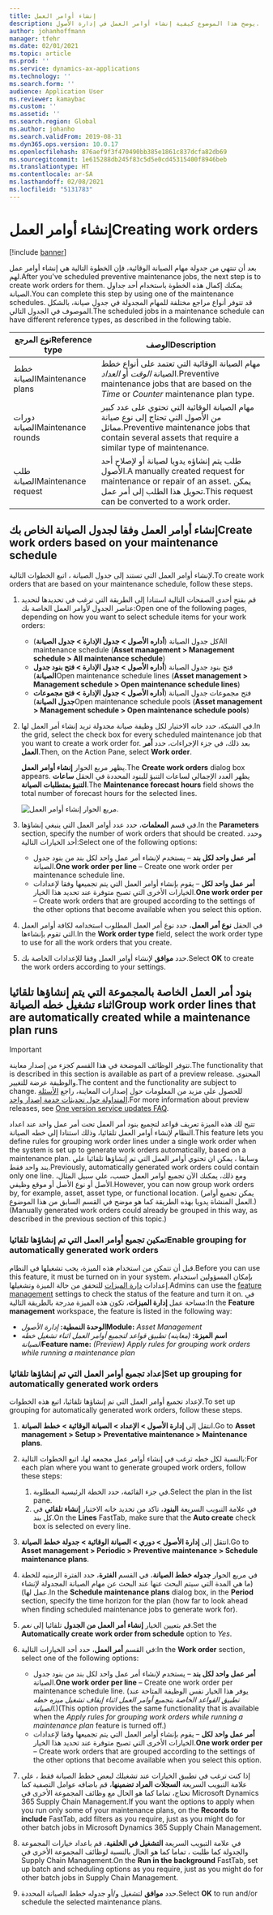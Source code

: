 ```yaml
---
title: إنشاء أوامر العمل
description: يوضح هذا الموضوع كيفية إنشاء أوامر العمل في إدارة الأصول.
author: johanhoffmann
manager: tfehr
ms.date: 02/01/2021
ms.topic: article
ms.prod: ''
ms.service: dynamics-ax-applications
ms.technology: ''
ms.search.form: ''
audience: Application User
ms.reviewer: kamaybac
ms.custom: ''
ms.assetid: ''
ms.search.region: Global
ms.author: johanho
ms.search.validFrom: 2019-08-31
ms.dyn365.ops.version: 10.0.17
ms.openlocfilehash: 876aef9f3f470490bb385e1861c837dcfa82db69
ms.sourcegitcommit: 1e615288db245f83c5d5e0cd45315400f8946beb
ms.translationtype: HT
ms.contentlocale: ar-SA
ms.lasthandoff: 02/08/2021
ms.locfileid: "5131783"
---
```

# <a name="creating-work-orders"></a><span data-ttu-id="73c40-103">إنشاء أوامر العمل</span><span class="sxs-lookup"><span data-stu-id="73c40-103">Creating work orders</span></span>

[!include [banner](../../includes/banner.md)]

<span data-ttu-id="73c40-104">بعد أن تنتهي من جدولة مهام الصيانة الوقائية، فإن الخطوة التالية هي إنشاء أوامر عمل لهم.</span><span class="sxs-lookup"><span data-stu-id="73c40-104">After you've scheduled preventive maintenance jobs, the next step is to create work orders for them.</span></span> <span data-ttu-id="73c40-105">يمكنك إكمال هذه الخطوة باستخدام أحد جداول الصيانة.</span><span class="sxs-lookup"><span data-stu-id="73c40-105">You can complete this step by using one of the maintenance schedules.</span></span> <span data-ttu-id="73c40-106">قد تتوفر أنواع مراجع مختلفة للمهام المجدولة في جدول صيانة، بالشكل الموصوف في الجدول التالي.</span><span class="sxs-lookup"><span data-stu-id="73c40-106">The scheduled jobs in a maintenance schedule can have different reference types, as described in the following table.</span></span>

| <span data-ttu-id="73c40-107">نوع المرجع</span><span class="sxs-lookup"><span data-stu-id="73c40-107">Reference type</span></span> | <span data-ttu-id="73c40-108">الوصف</span><span class="sxs-lookup"><span data-stu-id="73c40-108">Description</span></span> |
|---|---|
| <span data-ttu-id="73c40-109">خطط الصيانة</span><span class="sxs-lookup"><span data-stu-id="73c40-109">Maintenance plans</span></span> | <span data-ttu-id="73c40-110">مهام الصيانة الوقائية التي تعتمد على أنواع خطط الصيانة *الوقت* أو *العداد*.</span><span class="sxs-lookup"><span data-stu-id="73c40-110">Preventive maintenance jobs that are based on the *Time* or *Counter* maintenance plan type.</span></span> |
| <span data-ttu-id="73c40-111">دورات الصيانة</span><span class="sxs-lookup"><span data-stu-id="73c40-111">Maintenance rounds</span></span> | <span data-ttu-id="73c40-112">مهام الصيانة الوقائية التي تحتوي على عدد كبير من الأصول التي تحتاج إلى نوع صيانة مماثل.</span><span class="sxs-lookup"><span data-stu-id="73c40-112">Preventive maintenance jobs that contain several assets that require a similar type of maintenance.</span></span> |
| <span data-ttu-id="73c40-113">طلب الصيانة</span><span class="sxs-lookup"><span data-stu-id="73c40-113">Maintenance request</span></span> | <span data-ttu-id="73c40-114">طلب يتم إنشاؤه يدويا لصيانة أو لإصلاح أحد الأصول.</span><span class="sxs-lookup"><span data-stu-id="73c40-114">A manually created request for maintenance or repair of an asset.</span></span> <span data-ttu-id="73c40-115">يمكن تحويل هذا الطلب إلى أمر عمل.</span><span class="sxs-lookup"><span data-stu-id="73c40-115">This request can be converted to a work order.</span></span> |

## <a name="create-work-orders-based-on-your-maintenance-schedule"></a><span data-ttu-id="73c40-116">إنشاء أوامر العمل وفقا لجدول الصيانة الخاص بك</span><span class="sxs-lookup"><span data-stu-id="73c40-116">Create work orders based on your maintenance schedule</span></span>

<span data-ttu-id="73c40-117">لإنشاء أوامر العمل التي تستند إلى جدول الصيانة ، اتبع الخطوات التالية.</span><span class="sxs-lookup"><span data-stu-id="73c40-117">To create work orders that are based on your maintenance schedule, follow these steps.</span></span>

1. <span data-ttu-id="73c40-118">قم بفتح أحدي الصفحات التالية استنادا إلى الطريقة التي ترغب في تحديدها لتحديد عناصر الجدول لأوامر العمل الخاصة بك:</span><span class="sxs-lookup"><span data-stu-id="73c40-118">Open one of the following pages, depending on how you want to select schedule items for your work orders:</span></span>

    - <span data-ttu-id="73c40-119">كل جدول الصيانة (**أداره الأصول \> جدول الإدارة \> جدول الصيانة**)</span><span class="sxs-lookup"><span data-stu-id="73c40-119">All maintenance schedule (**Asset management \> Management schedule \> All maintenance schedule**)</span></span>
    - <span data-ttu-id="73c40-120">فتح بنود جدول الصيانة (**أداره الأصول \> جدول الإدارة \> فتح بنود جدول الصيانة**)</span><span class="sxs-lookup"><span data-stu-id="73c40-120">Open maintenance schedule lines (**Asset management \> Management schedule \> Open maintenance schedule lines**)</span></span>
    - <span data-ttu-id="73c40-121">فتح مجموعات جدول الصيانة (**أداره الأصول \> جدول الإدارة \> فتح مجموعات جدول الصيانة**)</span><span class="sxs-lookup"><span data-stu-id="73c40-121">Open maintenance schedule pools (**Asset management \> Management schedule \> Open maintenance schedule pools**)</span></span>

1. <span data-ttu-id="73c40-122">في الشبكة، حدد خانه الاختيار لكل وظيفة صيانة مجدولة تريد إنشاء أمر العمل لها.</span><span class="sxs-lookup"><span data-stu-id="73c40-122">In the grid, select the check box for every scheduled maintenance job that you want to create a work order for.</span></span> <span data-ttu-id="73c40-123">بعد ذلك، في جزء الإجراءات، حدد **أمر العمل**.</span><span class="sxs-lookup"><span data-stu-id="73c40-123">Then, on the Action Pane, select **Work order**.</span></span>

    <span data-ttu-id="73c40-124">يظهر مربع الحوار **إنشاء أوامر العمل**.</span><span class="sxs-lookup"><span data-stu-id="73c40-124">The **Create work orders** dialog box appears.</span></span> <span data-ttu-id="73c40-125">يظهر العدد الإجمالي لساعات التنبؤ للبنود المحددة في الحقل **ساعات التنبؤ بمتطلبات الصيانة**.</span><span class="sxs-lookup"><span data-stu-id="73c40-125">The **Maintenance forecast hours** field shows the total number of forecast hours for the selected lines.</span></span>

    ![مربع الحوار إنشاء أوامر العمل.](media/18-preventive-maintenance.png)

1. <span data-ttu-id="73c40-127">في قسم **المعلمات**، حدد عدد أوامر العمل التي ينبغي إنشاؤها.</span><span class="sxs-lookup"><span data-stu-id="73c40-127">In the **Parameters** section, specify the number of work orders that should be created.</span></span> <span data-ttu-id="73c40-128">وحدد أحد الخيارات التالية:</span><span class="sxs-lookup"><span data-stu-id="73c40-128">Select one of the following options:</span></span>

    - <span data-ttu-id="73c40-129">**أمر عمل واحد لكل بند** – يستخدم لإنشاء أمر عمل واحد لكل بند من بنود جدول الصيانة.</span><span class="sxs-lookup"><span data-stu-id="73c40-129">**One work order per line** – Create one work order per maintenance schedule line.</span></span>
    - <span data-ttu-id="73c40-130">**أمر عمل واحد لكل** – يقوم بإنشاء أوامر العمل التي يتم تجميعها وفقا لإعدادات الخيارات الأخرى التي تصبح متوفرة عند تحديد هذا الخيار.</span><span class="sxs-lookup"><span data-stu-id="73c40-130">**One work order per** – Create work orders that are grouped according to the settings of the other options that become available when you select this option.</span></span>

1. <span data-ttu-id="73c40-131">في الحقل **نوع أمر العمل**، حدد نوع أمر العمل المطلوب استخدامه لكافة أوامر العمل التي تقوم بإنشاءها.</span><span class="sxs-lookup"><span data-stu-id="73c40-131">In the **Work order type** field, select the work order type to use for all the work orders that you create.</span></span>
1. <span data-ttu-id="73c40-132">حدد **موافق** لإنشاء أوامر العمل وفقا للإعدادات الخاصة بك.</span><span class="sxs-lookup"><span data-stu-id="73c40-132">Select **OK** to create the work orders according to your settings.</span></span>

## <a name="group-work-order-lines-that-are-automatically-created-while-a-maintenance-plan-runs"></a><span data-ttu-id="73c40-133">بنود أمر العمل الخاصة بالمجموعة التي يتم إنشاؤها تلقائيا اثناء تشغيل خطه الصيانة</span><span class="sxs-lookup"><span data-stu-id="73c40-133">Group work order lines that are automatically created while a maintenance plan runs</span></span>

> [!IMPORTANT]
> <span data-ttu-id="73c40-134">تتوفر الوظائف الموضحة في هذا القسم كجزء من إصدار معاينة.</span><span class="sxs-lookup"><span data-stu-id="73c40-134">The functionality that is described in this section is available as part of a preview release.</span></span> <span data-ttu-id="73c40-135">المحتوى والوظيفة عرضة للتغيير.</span><span class="sxs-lookup"><span data-stu-id="73c40-135">The content and the functionality are subject to change.</span></span> <span data-ttu-id="73c40-136">للحصول على مزيد من المعلومات حول إصدارات المعاينة، راجع [الأسئلة المتداولة حول تحديثات خدمة إصدار واحد](https://docs.microsoft.com/dynamics365/unified-operations/fin-and-ops/get-started/one-version).</span><span class="sxs-lookup"><span data-stu-id="73c40-136">For more information about preview releases, see [One version service updates FAQ](https://docs.microsoft.com/dynamics365/unified-operations/fin-and-ops/get-started/one-version).</span></span>

<span data-ttu-id="73c40-137">تتيح لك هذه الميزة تعريف قواعد لتجميع بنود أمر العمل تحت أمر عمل واحد عند اعداد النظام لإنشاء أوامر العمل تلقائيا، وذلك استنادا إلى خطه الصيانة.</span><span class="sxs-lookup"><span data-stu-id="73c40-137">This feature lets you define rules for grouping work order lines under a single work order when the system is set up to generate work orders automatically, based on a maintenance plan.</span></span> <span data-ttu-id="73c40-138">وسابقا ، يمكن ان تحتوي أوامر العمل التي تم إنشاؤها تلقائيا علي بند واحد فقط.</span><span class="sxs-lookup"><span data-stu-id="73c40-138">Previously, automatically generated work orders could contain only one line.</span></span> <span data-ttu-id="73c40-139">ومع ذلك، يمكنك الآن تجميع أوامر العمل حسب، علي سبيل المثال، الأصل أو نوع الأصل أو موقع وظيفي.</span><span class="sxs-lookup"><span data-stu-id="73c40-139">However, you can now group work orders by, for example, asset, asset type, or functional location.</span></span> <span data-ttu-id="73c40-140">(يمكن تجميع أوامر العمل المنشاة يدويا بهذه الطريقة كما هو موضح في القسم السابق من هذا الموضوع.)</span><span class="sxs-lookup"><span data-stu-id="73c40-140">(Manually generated work orders could already be grouped in this way, as described in the previous section of this topic.)</span></span>

### <a name="enable-grouping-for-automatically-generated-work-orders"></a><span data-ttu-id="73c40-141">تمكين تجميع أوامر العمل التي تم إنشاؤها تلقائيا</span><span class="sxs-lookup"><span data-stu-id="73c40-141">Enable grouping for automatically generated work orders</span></span>

<span data-ttu-id="73c40-142">قبل أن تتمكن من استخدام هذه الميزة، يجب تشغيلها في النظام.</span><span class="sxs-lookup"><span data-stu-id="73c40-142">Before you can use this feature, it must be turned on in your system.</span></span> <span data-ttu-id="73c40-143">بإمكان المسؤولين استخدام إعدادات [دارة الميزات](../../../fin-ops-core/fin-ops/get-started/feature-management/feature-management-overview.md) للتحقق من حالة الميزة وتشغيلها.</span><span class="sxs-lookup"><span data-stu-id="73c40-143">Admins can use the [feature management](../../../fin-ops-core/fin-ops/get-started/feature-management/feature-management-overview.md) settings to check the status of the feature and turn it on.</span></span> <span data-ttu-id="73c40-144">في مساحة عمل **إدارة الميزات**، تكون هذه الميزة مدرجة بالطريقة التالية:</span><span class="sxs-lookup"><span data-stu-id="73c40-144">In the **Feature management** workspace, the feature is listed in the following way:</span></span>

- <span data-ttu-id="73c40-145">**الوحدة النمطية:** *إدارة الأصول‎*</span><span class="sxs-lookup"><span data-stu-id="73c40-145">**Module:** *Asset Management*</span></span>
- <span data-ttu-id="73c40-146">**اسم الميزة:** *(معاينه) تطبيق قواعد لتجميع أوامر العمل اثناء تشغيل خطه الصيانة*</span><span class="sxs-lookup"><span data-stu-id="73c40-146">**Feature name:** *(Preview) Apply rules for grouping work orders while running a maintenance plan*</span></span>

### <a name="set-up-grouping-for-automatically-generated-work-orders"></a><span data-ttu-id="73c40-147">إعداد تجميع أوامر العمل التي تم إنشاؤها تلقائيا</span><span class="sxs-lookup"><span data-stu-id="73c40-147">Set up grouping for automatically generated work orders</span></span>

<span data-ttu-id="73c40-148">لإعداد تجميع أوامر العمل التي تم إنشاؤها تلقائيا، اتبع هذه الخطوات.</span><span class="sxs-lookup"><span data-stu-id="73c40-148">To set up grouping for automatically generated work orders, follow these steps.</span></span>

1. <span data-ttu-id="73c40-149">انتقل إلى **إدارة الأصول \> الإعداد \> الصيانة الوقائية \> خطط الصيانة**.</span><span class="sxs-lookup"><span data-stu-id="73c40-149">Go to **Asset management \> Setup \> Preventative maintenance \> Maintenance plans**.</span></span>
1. <span data-ttu-id="73c40-150">بالنسبة لكل خطه ترغب في إنشاء أوامر عمل مجمعه لها، اتبع الخطوات التالية:</span><span class="sxs-lookup"><span data-stu-id="73c40-150">For each plan where you want to generate grouped work orders, follow these steps:</span></span>

    1. <span data-ttu-id="73c40-151">في جزء القائمة، حدد الخطة الرئيسية المطلوبة.</span><span class="sxs-lookup"><span data-stu-id="73c40-151">Select the plan in the list pane.</span></span>
    1. <span data-ttu-id="73c40-152">في علامة التبويب السريعة **البنود**، تاكد من تحديد خانه الاختيار **إنشاء تلقائي** في كل بند.</span><span class="sxs-lookup"><span data-stu-id="73c40-152">On the **Lines** FastTab, make sure that the **Auto create** check box is selected on every line.</span></span>

1. <span data-ttu-id="73c40-153">انتقل إلى **إدارة الأصول \> دوري \> الصيانة الوقائية \> جدولة خطط الصيانة**.</span><span class="sxs-lookup"><span data-stu-id="73c40-153">Go to **Asset management \> Periodic \> Preventive maintenance \> Schedule maintenance plans**.</span></span>
1. <span data-ttu-id="73c40-154">في مربع الحوار **جدوله خطط الصيانة**، في القسم **الفترة**، حدد الفترة الزمنيه للخطة (ما هي المدة التي سيتم البحث عنها عند البحث عن مهام الصيانة المجدولة لإنشاء عمل لها).</span><span class="sxs-lookup"><span data-stu-id="73c40-154">In the **Schedule maintenance plans** dialog box, in the **Period** section, specify the time horizon for the plan (how far to look ahead when finding scheduled maintenance jobs to generate work for).</span></span>
1. <span data-ttu-id="73c40-155">قم بتعيين الخيار **إنشاء أمر العمل من الجدول** تلقائيا إلى *نعم*.</span><span class="sxs-lookup"><span data-stu-id="73c40-155">Set the **Automatically create work order from schedule** option to *Yes*.</span></span>
1. <span data-ttu-id="73c40-156">في القسم **أمر العمل**، حدد أحد الخيارات التالية:</span><span class="sxs-lookup"><span data-stu-id="73c40-156">In the **Work order** section, select one of the following options:</span></span>

    - <span data-ttu-id="73c40-157">**أمر عمل واحد لكل بند** – يستخدم لإنشاء أمر عمل واحد لكل بند من بنود جدول الصيانة.</span><span class="sxs-lookup"><span data-stu-id="73c40-157">**One work order per line** – Create one work order per maintenance schedule line.</span></span> <span data-ttu-id="73c40-158">(يوفر هذا الخيار نفس الوظيفة المتاحة عند *تطبيق القواعد الخاصة بتجميع أوامر العمل اثناء إيقاف تشغيل ميزه خطه الصيانة*.)</span><span class="sxs-lookup"><span data-stu-id="73c40-158">(This option provides the same functionality that is available when the *Apply rules for grouping work orders while running a maintenance plan* feature is turned off.)</span></span>
    - <span data-ttu-id="73c40-159">**أمر عمل واحد لكل** – يقوم بإنشاء أوامر العمل التي يتم تجميعها وفقا لإعدادات الخيارات الأخرى التي تصبح متوفرة عند تحديد هذا الخيار.</span><span class="sxs-lookup"><span data-stu-id="73c40-159">**One work order per** – Create work orders that are grouped according to the settings of the other options that become available when you select this option.</span></span>

1. <span data-ttu-id="73c40-160">إذا كنت ترغب في تطبيق الخيارات عند تشغيلك لبعض خطط الصيانة فقط ، علي علامة التبويب السريعة **السجلات المراد تضمينها**، قم باضافه عوامل التصفية كما تحتاج، تماما كما هو الحال مع وظائف المجموعة الأخرى في Microsoft Dynamics 365 Supply Chain Management.</span><span class="sxs-lookup"><span data-stu-id="73c40-160">If you want the options to apply when you run only some of your maintenance plans, on the **Records to include** FastTab, add filters as you require, just as you might do for other batch jobs in Microsoft Dynamics 365 Supply Chain Management.</span></span>
1. <span data-ttu-id="73c40-161">في علامة التبويب السريعة **التشغيل في الخلفية**، قم باعداد خيارات المجموعة والجدولة كما طلبت ، تماما كما هو الحال بالنسبة لوظائف المجموعة الأخرى في Supply Chain Management.</span><span class="sxs-lookup"><span data-stu-id="73c40-161">On the **Run in the background** FastTab, set up batch and scheduling options as you require, just as you might do for other batch jobs in Supply Chain Management.</span></span>
1. <span data-ttu-id="73c40-162">حدد **موافق** لتشغيل و/أو جدوله خطط الصيانة المحددة.</span><span class="sxs-lookup"><span data-stu-id="73c40-162">Select **OK** to run and/or schedule the selected maintenance plans.</span></span>
